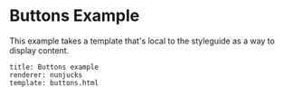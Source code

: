 # Buttons Example

This example takes a template that's local to the styleguide as a way to
display content.

```iframe
title: Buttons example
renderer: nunjucks
template: buttons.html
```

